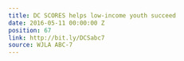 ```yaml
---
title: DC SCORES helps low-income youth succeed
date: 2016-05-11 00:00:00 Z
position: 67
link: http://bit.ly/DCSabc7
source: WJLA ABC-7
---
```


